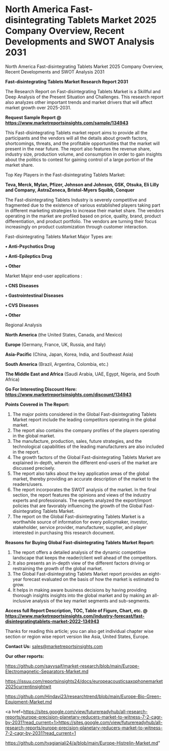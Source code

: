 # North America Fast-disintegrating Tablets Market 2025 Company Overview, Recent Developments and SWOT Analysis 2031
 North America Fast-disintegrating Tablets Market 2025 Company Overview, Recent Developments and SWOT Analysis 2031

<strong>Fast-disintegrating Tablets Market Research Report 2031</strong>

The Research Report on Fast-disintegrating Tablets Market is a Skillful and Deep Analysis of the Present Situation and Challenges. This research report also analyzes other important trends and market drivers that will affect market growth over 2025-2031.

<strong>Request Sample Report @ <a href=https://www.marketreportsinsights.com/sample/134943>https://www.marketreportsinsights.com/sample/134943</a></strong>

This Fast-disintegrating Tablets market report aims to provide all the participants and the vendors will all the details about growth factors, shortcomings, threats, and the profitable opportunities that the market will present in the near future. The report also features the revenue share, industry size, production volume, and consumption in order to gain insights about the politics to contest for gaining control of a large portion of the market share.

Top Key Players in the Fast-disintegrating Tablets Market:

<strong>Teva, Merck, Mylan, Pfizer, Johnson and Johnson, GSK, Otsuka, Eli Lilly and Company, AstraZeneca, Bristol-Myers Squibb, Conquer</strong>

The Fast-disintegrating Tablets Industry is severely competitive and fragmented due to the existence of various established players taking part in different marketing strategies to increase their market share. The vendors operating in the market are profiled based on price, quality, brand, product differentiation, and product portfolio. The vendors are turning their focus increasingly on product customization through customer interaction.

Fast-disintegrating Tablets Market Major Types are:

<strong>• Anti-Psychotics Drug

• Anti-Epileptics Drug

• Other</strong>

Market Major end-user applications :

<strong>• CNS Diseases

• Gastrointestinal Diseases

• CVS Diseases

• Other</strong>

Regional Analysis

</u><strong><b>North America</b></strong> (the United States, Canada, and Mexico)

<strong><b>Europe </b></strong>(Germany, France, UK, Russia, and Italy)

<strong><b>Asia-Pacific</b></strong> (China, Japan, Korea, India, and Southeast Asia)

<strong><b>South America</b></strong> (Brazil, Argentina, Colombia, etc.)

<strong><b>The Middle East and Africa</b></strong> (Saudi Arabia, UAE, Egypt, Nigeria, and South Africa)

<strong>Go For Interesting Discount Here: <a href=https://www.marketreportsinsights.com/discount/134943>https://www.marketreportsinsights.com/discount/134943</a></strong>

<strong>Points Covered in The Report:</strong>
<ol>
  <li>The major points considered in the Global Fast-disintegrating Tablets Market report include the leading competitors operating in the global market.</li>
  <li>The report also contains the company profiles of the players operating in the global market.</li>
  <li>The manufacture, production, sales, future strategies, and the technological capabilities of the leading manufacturers are also included in the report.</li>
  <li>The growth factors of the Global Fast-disintegrating Tablets Market are explained in-depth, wherein the different end-users of the market are discussed precisely.</li>
  <li>The report also talks about the key application areas of the global market, thereby providing an accurate description of the market to the readers/users.</li>
  <li>The report incorporates the SWOT analysis of the market. In the final section, the report features the opinions and views of the industry experts and professionals. The experts analyzed the export/import policies that are favorably influencing the growth of the Global Fast-disintegrating Tablets Market.</li>
  <li>The report on the Global Fast-disintegrating Tablets Market is a worthwhile source of information for every policymaker, investor, stakeholder, service provider, manufacturer, supplier, and player interested in purchasing this research document.</li>
</ol>
<strong>Reasons for Buying Global Fast-disintegrating Tablets Market Report:</strong>

<ol>
  <li>The report offers a detailed analysis of the dynamic competitive landscape that keeps the reader/client well ahead of the competitors.</li>
  <li>It also presents an in-depth view of the different factors driving or restraining the growth of the global market.</li>
  <li>The Global Fast-disintegrating Tablets Market report provides an eight-year forecast evaluated on the basis of how the market is estimated to grow.</li>
  <li>It helps in making aware business decisions by having providing thorough insights insights into the global market and by making an all-inclusive analysis of the key market segments and sub-segments.</li>
</ol>
<strong>Access full Report Description, TOC, Table of Figure, Chart, etc. @ <a href=https://www.marketreportsinsights.com/industry-forecast/fast-disintegratingtablets-market-2022-134943>https://www.marketreportsinsights.com/industry-forecast/fast-disintegratingtablets-market-2022-134943</a></strong>


Thanks for reading this article; you can also get individual chapter wise section or region wise report version like Asia, United States, Europe.

<strong>Contact Us:</strong>
sales@marketreportsinsights.com

<strong>Our other reports:</strong>

<a href=https://github.com/sayysaif/market-research/blob/main/Europe-Electromagnetic-Separators-Market.md>https://github.com/sayysaif/market-research/blob/main/Europe-Electromagnetic-Separators-Market.md</a>

<a href=https://issuu.com/reportsinsights24/docs/europeacousticsaxophonemarket2025currentinsightwit>https://issuu.com/reportsinsights24/docs/europeacousticsaxophonemarket2025currentinsightwit</a>

<a href=https://github.com/Hindavi23/researchtrend/blob/main/Europe-Bio-Green-Equipment-Market.md>https://github.com/Hindavi23/researchtrend/blob/main/Europe-Bio-Green-Equipment-Market.md</a>

<a href=https://sites.google.com/view/futurereadyhub/all-research-reports/europe-precision-planetary-reducers-market-to-witness-7-2-cagr-by-2031?read_current=1>https://sites.google.com/view/futurereadyhub/all-research-reports/europe-precision-planetary-reducers-market-to-witness-7-2-cagr-by-2031?read_current=1</a>

<a href=https://github.com/tyagianjali24/a/blob/main/Europe-Histrelin-Market.md>https://github.com/tyagianjali24/a/blob/main/Europe-Histrelin-Market.md</a>"
